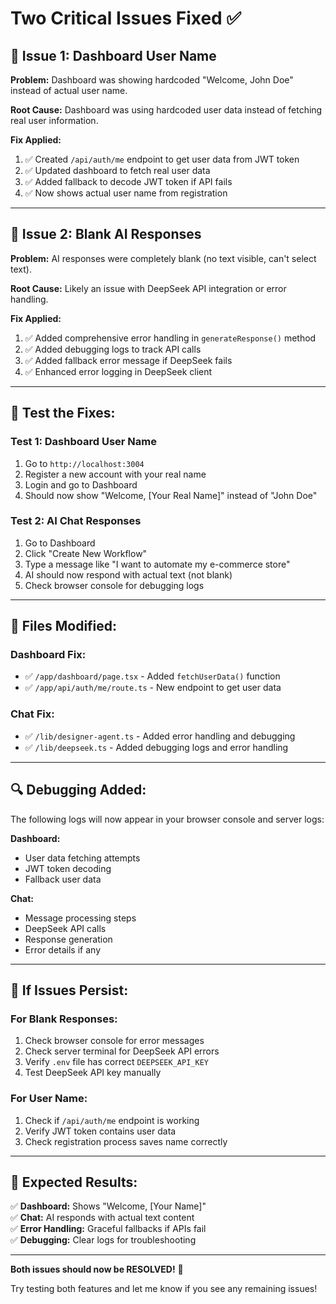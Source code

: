 # Two Critical Issues Fixed ✅

## 🐛 **Issue 1: Dashboard User Name**
**Problem:** Dashboard was showing hardcoded "Welcome, John Doe" instead of actual user name.

**Root Cause:** Dashboard was using hardcoded user data instead of fetching real user information.

**Fix Applied:**
1. ✅ Created `/api/auth/me` endpoint to get user data from JWT token
2. ✅ Updated dashboard to fetch real user data
3. ✅ Added fallback to decode JWT token if API fails
4. ✅ Now shows actual user name from registration

---

## 🐛 **Issue 2: Blank AI Responses**
**Problem:** AI responses were completely blank (no text visible, can't select text).

**Root Cause:** Likely an issue with DeepSeek API integration or error handling.

**Fix Applied:**
1. ✅ Added comprehensive error handling in `generateResponse()` method
2. ✅ Added debugging logs to track API calls
3. ✅ Added fallback error message if DeepSeek fails
4. ✅ Enhanced error logging in DeepSeek client

---

## 🧪 **Test the Fixes:**

### **Test 1: Dashboard User Name**
1. Go to `http://localhost:3004`
2. Register a new account with your real name
3. Login and go to Dashboard
4. Should now show "Welcome, [Your Real Name]" instead of "John Doe"

### **Test 2: AI Chat Responses**
1. Go to Dashboard
2. Click "Create New Workflow"
3. Type a message like "I want to automate my e-commerce store"
4. AI should now respond with actual text (not blank)
5. Check browser console for debugging logs

---

## 📁 **Files Modified:**

### **Dashboard Fix:**
- ✅ `/app/dashboard/page.tsx` - Added `fetchUserData()` function
- ✅ `/app/api/auth/me/route.ts` - New endpoint to get user data

### **Chat Fix:**
- ✅ `/lib/designer-agent.ts` - Added error handling and debugging
- ✅ `/lib/deepseek.ts` - Added debugging logs and error handling

---

## 🔍 **Debugging Added:**

The following logs will now appear in your browser console and server logs:

**Dashboard:**
- User data fetching attempts
- JWT token decoding
- Fallback user data

**Chat:**
- Message processing steps
- DeepSeek API calls
- Response generation
- Error details if any

---

## 🚨 **If Issues Persist:**

### **For Blank Responses:**
1. Check browser console for error messages
2. Check server terminal for DeepSeek API errors
3. Verify `.env` file has correct `DEEPSEEK_API_KEY`
4. Test DeepSeek API key manually

### **For User Name:**
1. Check if `/api/auth/me` endpoint is working
2. Verify JWT token contains user data
3. Check registration process saves name correctly

---

## 🎯 **Expected Results:**

✅ **Dashboard:** Shows "Welcome, [Your Name]"  
✅ **Chat:** AI responds with actual text content  
✅ **Error Handling:** Graceful fallbacks if APIs fail  
✅ **Debugging:** Clear logs for troubleshooting  

---

**Both issues should now be RESOLVED!** 🚀

Try testing both features and let me know if you see any remaining issues!

